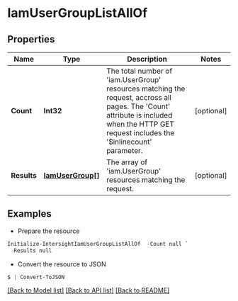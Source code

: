 # IamUserGroupListAllOf
## Properties

Name | Type | Description | Notes
------------ | ------------- | ------------- | -------------
**Count** | **Int32** | The total number of &#39;iam.UserGroup&#39; resources matching the request, accross all pages. The &#39;Count&#39; attribute is included when the HTTP GET request includes the &#39;$inlinecount&#39; parameter. | [optional] 
**Results** | [**IamUserGroup[]**](IamUserGroup.md) | The array of &#39;iam.UserGroup&#39; resources matching the request. | [optional] 

## Examples

- Prepare the resource
```powershell
Initialize-IntersightIamUserGroupListAllOf  -Count null `
 -Results null
```

- Convert the resource to JSON
```powershell
$ | Convert-ToJSON
```

[[Back to Model list]](../README.md#documentation-for-models) [[Back to API list]](../README.md#documentation-for-api-endpoints) [[Back to README]](../README.md)

